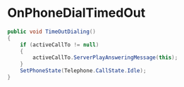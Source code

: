<Badge type="danger" text="Carbon Compatible"/><Badge type="warning" text="Oxide Compatible"/>
# OnPhoneDialTimedOut
```csharp
public void TimeOutDialing()
{
	if (activeCallTo != null)
	{
		activeCallTo.ServerPlayAnsweringMessage(this);
	}
	SetPhoneState(Telephone.CallState.Idle);
}

```
